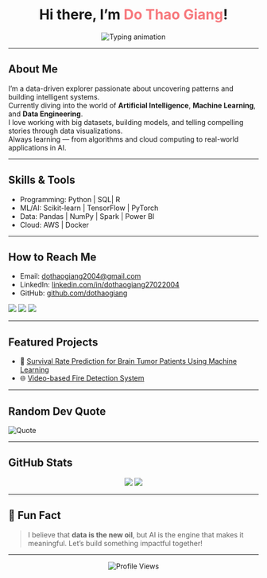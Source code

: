 <h1 align="center">Hi there, I’m <span style="color:#f7797d">Do Thao Giang</span>!</h1>

<p align="center">
  <img src="https://readme-typing-svg.herokuapp.com?font=Fira+Code&duration=3000&pause=500&center=true&vCenter=true&multiline=true&width=500&height=80&lines=Turning+data+into+insights;Building+AI+to+solve+real-world+problems;ML+enthusiast+with+a+creative+mind!" alt="Typing animation">
</p>

---

## About Me

I’m a data-driven explorer passionate about uncovering patterns and building intelligent systems.  
Currently diving into the world of **Artificial Intelligence**, **Machine Learning**, and **Data Engineering**.  
I love working with big datasets, building models, and telling compelling stories through data visualizations.  
Always learning — from algorithms and cloud computing to real-world applications in AI.

---

## Skills & Tools

- Programming: Python | SQL| R
- ML/AI: Scikit-learn | TensorFlow | PyTorch
- Data: Pandas | NumPy | Spark | Power BI
- Cloud: AWS | Docker

---

## How to Reach Me

- Email: dothaogiang2004@gmail.com  
- LinkedIn: [linkedin.com/in/dothaogiang27022004](https://www.linkedin.com/in/dothaogiang27022004/)  
- GitHub: [github.com/dothaogiang](https://github.com/dothaogiang)

<p align="left">
  <a href="mailto:yourname@example.com"><img src="https://img.shields.io/badge/Gmail-D14836?style=flat&logo=gmail&logoColor=white"/></a>
  <a href="https://linkedin.com/in/yourprofile"><img src="https://img.shields.io/badge/LinkedIn-0A66C2?style=flat&logo=linkedin&logoColor=white"/></a>
  <a href="https://www.facebook.com/hono.edumi"><img src="https://img.shields.io/badge/Facebook-1877F2?style=flat&logo=facebook&logoColor=white"/></a>
</p>

---

## Featured Projects

- 🧠 [Survival Rate Prediction for Brain Tumor Patients Using Machine Learning](https://github.com/dothaogiang/machine-learning) 
- 🌐 [Video-based Fire Detection System](https://github.com/dothaogiang/datamining)

---

## Random Dev Quote

![Quote](https://quotes-github-readme.vercel.app/api?type=horizontal&theme=radical)

---

## GitHub Stats

<p align="center">
  <img src="https://github-readme-stats.vercel.app/api?username=yourusername&show_icons=true&theme=radical"/>
  <img src="https://github-readme-streak-stats.herokuapp.com/?user=yourusername&theme=radical"/>
</p>

---

## 🌈 Fun Fact

> I believe that **data is the new oil**, but AI is the engine that makes it meaningful. Let’s build something impactful together!

---

<p align="center">
  <img src="https://komarev.com/ghpvc/?username=yourusername&label=Profile%20views&color=0e75b6&style=flat" alt="Profile Views" />
</p>
